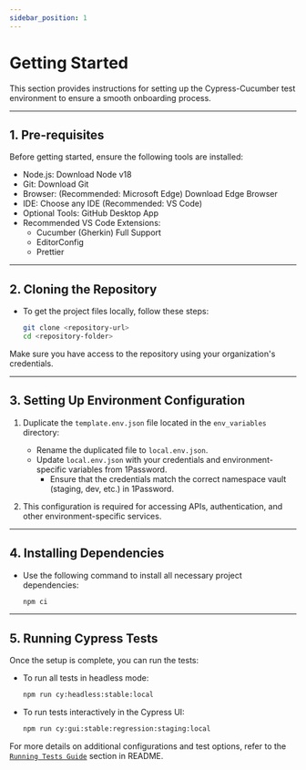 ```yaml
---
sidebar_position: 1
---
```


# Getting Started

This section provides instructions for setting up the Cypress-Cucumber test environment to ensure a smooth onboarding process.

---

## 1. Pre-requisites

Before getting started, ensure the following tools are installed:

- Node.js: Download Node v18
- Git: Download Git
- Browser: (Recommended: Microsoft Edge) Download Edge Browser
- IDE: Choose any IDE (Recommended: VS Code)
- Optional Tools: GitHub Desktop App
- Recommended VS Code Extensions:
  - Cucumber (Gherkin) Full Support
  - EditorConfig
  - Prettier

---

## 2. Cloning the Repository

- To get the project files locally, follow these steps:

  ```bash
  git clone <repository-url>
  cd <repository-folder>
  ```

Make sure you have access to the repository using your organization's credentials.

---

## 3. Setting Up Environment Configuration

1. Duplicate the `template.env.json` file located in the `env_variables` directory:

   - Rename the duplicated file to `local.env.json`.
   - Update `local.env.json` with your credentials and environment-specific variables from 1Password.
     - Ensure that the credentials match the correct namespace vault (staging, dev, etc.) in 1Password.

2. This configuration is required for accessing APIs, authentication, and other environment-specific services.

---

## 4. Installing Dependencies

- Use the following command to install all necessary project dependencies:

  ```bash
  npm ci
  ```

---

## 5. Running Cypress Tests

Once the setup is complete, you can run the tests:

- To run all tests in headless mode:

  ```bash
  npm run cy:headless:stable:local
  ```

- To run tests interactively in the Cypress UI:

  ```bash
  npm run cy:gui:stable:regression:staging:local
  ```

For more details on additional configurations and test options, refer to the [`Running Tests Guide`](https://github.com/hpi-schul-cloud/e2e-system-tests/blob/main/docs/running_tests_guide.md) section in README.
